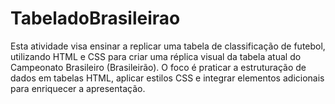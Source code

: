 # TabeladoBrasileirao
 Esta atividade visa ensinar a replicar uma tabela de classificação de futebol, utilizando HTML e CSS para criar uma réplica visual da tabela atual do Campeonato Brasileiro (Brasileirão). O foco é praticar a estruturação de dados em tabelas HTML, aplicar estilos CSS e integrar elementos adicionais para enriquecer a apresentação. 
